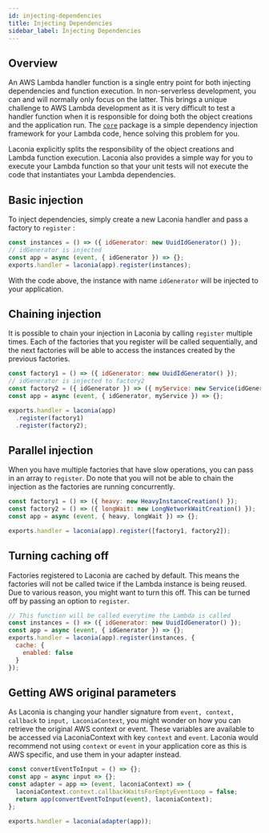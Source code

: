 ```yaml
---
id: injecting-dependencies
title: Injecting Dependencies
sidebar_label: Injecting Dependencies
---
```


## Overview

An AWS Lambda handler function is a single entry point for both injecting
dependencies and function execution. In non-serverless development, you can and
will normally only focus on the latter. This brings a unique challenge to AWS
Lambda development as it is very difficult to test a handler function when it is
responsible for doing both the object creations and the application run. The
[`core`](api/core.md) package is a simple dependency injection framework for
your Lambda code, hence solving this problem for you.

Laconia explicitly splits the responsibility of the object creations and Lambda
function execution. Laconia also provides a simple way for you to execute your
Lambda function so that your unit tests will not execute the code that
instantiates your Lambda dependencies.

## Basic injection

To inject dependencies, simply create a new Laconia handler and pass a factory
to `register` :

```js
const instances = () => ({ idGenerator: new UuidIdGenerator() });
// idGenerator is injected
const app = async (event, { idGenerator }) => {};
exports.handler = laconia(app).register(instances);
```

With the code above, the instance with name `idGenerator` will be injected to
your application.

## Chaining injection

It is possible to chain your injection in Laconia by calling `register` multiple
times. Each of the factories that you register will be called sequentially, and
the next factories will be able to access the instances created by the previous
factories.

```js
const factory1 = () => ({ idGenerator: new UuidIdGenerator() });
// idGenerator is injected to factory2
const factory2 = ({ idGenerator }) => ({ myService: new Service(idGenerator) });
const app = async (event, { idGenerator, myService }) => {};

exports.handler = laconia(app)
  .register(factory1)
  .register(factory2);
```

## Parallel injection

When you have multiple factories that have slow operations, you can pass in an
array to `register`. Do note that you will not be able to chain the injection as
the factories are running concurrently.

```js
const factory1 = () => ({ heavy: new HeavyInstanceCreation() });
const factory2 = () => ({ longWait: new LongNetworkWaitCreation() });
const app = async (event, { heavy, longWait }) => {};

exports.handler = laconia(app).register([factory1, factory2]);
```

## Turning caching off

Factories registered to Laconia are cached by default. This means the factories
will not be called twice if the Lambda instance is being reused. Due to various
reason, you might want to turn this off. This can be turned off by passing an
option to `register`.

```js
// This function will be called everytime the Lambda is called
const instances = () => ({ idGenerator: new UuidIdGenerator() });
const app = async (event, { idGenerator }) => {};
exports.handler = laconia(app).register(instances, {
  cache: {
    enabled: false
  }
});
```

## Getting AWS original parameters

As Laconia is changing your handler signature from `event, context, callback` to
`input, LaconiaContext`, you might wonder on how you can retrieve the original
AWS context or event. These variables are available to be accessed via
LaconiaContext with key `context` and `event`. Laconia would recommend not using
`context` or `event` in your application core as this is AWS specific, and use
them in your adapter instead.

```js
const convertEventToInput = () => {};
const app = async input => {};
const adapter = app => (event, laconiaContext) => {
  laconiaContext.context.callbackWaitsForEmptyEventLoop = false;
  return app(convertEventToInput(event), laconiaContext);
};

exports.handler = laconia(adapter(app));
```
